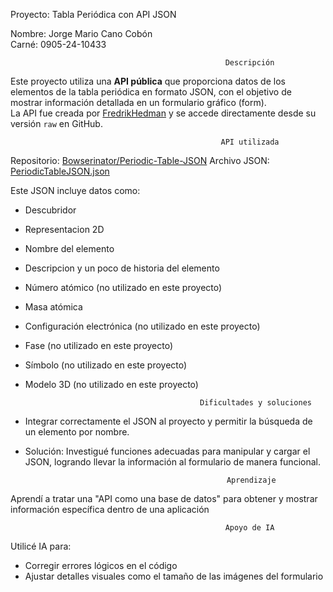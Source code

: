 Proyecto: Tabla Periódica con API JSON

Nombre: Jorge Mario Cano Cobón  
Carné: 0905-24-10433  

                                                    Descripción

Este proyecto utiliza una **API pública** que proporciona datos de los elementos de la tabla periódica en formato JSON, con el objetivo de mostrar información detallada en un formulario gráfico (form).  
La API fue creada por [FredrikHedman](https://github.com/Bowserinator/Periodic-Table-JSON) y se accede directamente desde su versión `raw` en GitHub.
  
                                                   API utilizada

Repositorio: [Bowserinator/Periodic-Table-JSON](https://github.com/Bowserinator/Periodic-Table-JSON)
Archivo JSON: [PeriodicTableJSON.json](https://raw.githubusercontent.com/Bowserinator/Periodic-Table-JSON/refs/heads/master/PeriodicTableJSON.json)

Este JSON incluye datos como:
- Descubridor
- Representacion 2D 
- Nombre del elemento
- Descripcion y un poco de historia del elemento
- Número atómico (no utilizado en este proyecto)
- Masa atómica
- Configuración electrónica (no utilizado en este proyecto)
- Fase (no utilizado en este proyecto)
- Símbolo (no utilizado en este proyecto)
- Modelo 3D (no utilizado en este proyecto)

                                             Dificultades y soluciones

- Integrar correctamente el JSON al proyecto y permitir la búsqueda de un elemento por nombre.  
- Solución: Investigué funciones adecuadas para manipular y cargar el JSON, logrando llevar la información al formulario de manera funcional.

                                                   Aprendizaje

Aprendí a tratar una "API como una base de datos" para obtener y mostrar información específica dentro de una aplicación

                                                    Apoyo de IA

Utilicé IA para:
- Corregir errores lógicos en el código
- Ajustar detalles visuales como el tamaño de las imágenes del formulario

